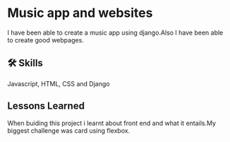 
# Music app and websites

I have been able to create a music app using django.Also I have been able to create good webpages.


## 🛠 Skills
Javascript, HTML, CSS and Django


## Lessons Learned

When buiding this project i learnt about front end and what it entails.My biggest challenge was card using flexbox.


